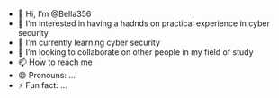 - 👋 Hi, I’m @Bella356
- 👀 I’m interested in having a hadnds on practical experience in cyber security 
- 🌱 I’m currently learning cyber security 
- 💞️ I’m looking to collaborate on other people in my field of study
- 📫 How to reach me 
- 😄 Pronouns: ...
- ⚡ Fun fact: ...

<!---
Bella356/Bella356 is a ✨ special ✨ repository because its `README.md` (this file) appears on your GitHub profile.
You can click the Preview link to take a look at your changes.
--->
